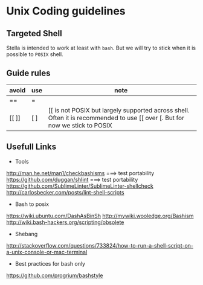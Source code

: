 # Unix Coding guidelines

## Targeted Shell

Stella is intended to work at least with `bash`. But we will try to stick when it is possible to `POSIX` shell.


## Guide rules

| avoid  | use | note |
| ------ | --- | ------- |
| ==  | =  ||
| [[ ]] | [ ] | [[ is not POSIX but largely supported across shell. Often it is recommended to use [[  over [. But for now we stick to POSIX |


## Usefull Links

* Tools

http://man.he.net/man1/checkbashisms ===> test portability
https://github.com/duggan/shlint ===> test portability
https://github.com/SublimeLinter/SublimeLinter-shellcheck
http://carlosbecker.com/posts/lint-shell-scripts

* Bash to posix

https://wiki.ubuntu.com/DashAsBinSh
http://mywiki.wooledge.org/Bashism
http://wiki.bash-hackers.org/scripting/obsolete

* Shebang

http://stackoverflow.com/questions/733824/how-to-run-a-shell-script-on-a-unix-console-or-mac-terminal

* Best practices for bash only

https://github.com/progrium/bashstyle
